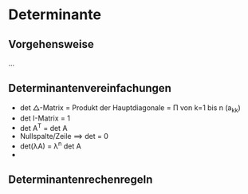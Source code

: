 # Determinante
## Vorgehensweise
...

## Determinantenvereinfachungen
+ det △-Matrix = Produkt der Hauptdiagonale = Π von k=1 bis n (a<sub>kk</sub>)
+ det I-Matrix = 1
+ det A<sup>T</sup> = det A
+ Nullspalte/Zeile ==> det = 0
+ det(λA) = λ<sup>n</sup> det A
+ 
## Determinantenrechenregeln